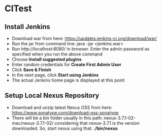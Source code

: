 # CITest

## Install Jenkins

* Download war from here: https://updates.jenkins-ci.org/download/war/
* Run the jar from command line: java -jar <jenkins.war>
* Run *http://localhost:8080/* in browser. Enter the admin password as specified when you run the above command
* Choose **Install suggested plugins**
* Enter random credentials for **Create First Admin User**
* Click **Save & Finish**
* In the next page, click **Start using Jenkins**
* The actual Jenkins home page is displayed at this point

## Setup Local Nexus Repository

* Download and unzip latest Nexus OSS from here: https://www.sonatype.com/download-oss-sonatype
* There will be a bin folder usually in this path: nexus-3.7.1-02-mac/nexus-3.7.1-02/ considering that nexus-3.7.1 is the version downloaded. So, start nexus using that: **./bin/nexus**
